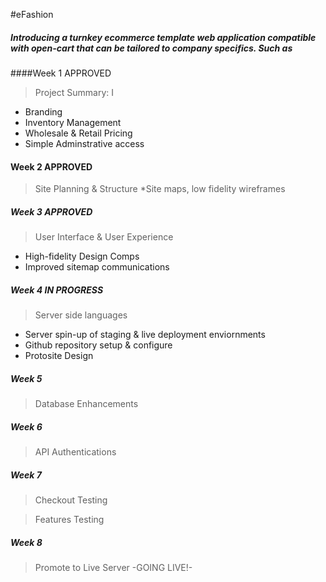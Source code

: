 #eFashion

##### Introducing a turnkey ecommerce template web application compatible with open-cart that can be tailored to company specifics. Such as 

####Week 1 APPROVED
> Project Summary:
I
* Branding
* Inventory Management
* Wholesale & Retail Pricing
* Simple Adminstrative access


#### Week 2  APPROVED
> Site Planning & Structure
*Site maps, low fidelity wireframes


##### Week 3 APPROVED
> User Interface & User Experience
* High-fidelity Design Comps
* Improved sitemap communications


##### Week 4 IN PROGRESS
>Server side languages
* Server spin-up of staging & live deployment enviornments
* Github repository setup & configure
* Protosite Design

##### Week 5
>Database Enhancements

##### Week 6
>API Authentications

##### Week 7
>Checkout Testing

>Features Testing

##### Week 8
>Promote to Live Server -GOING LIVE!-